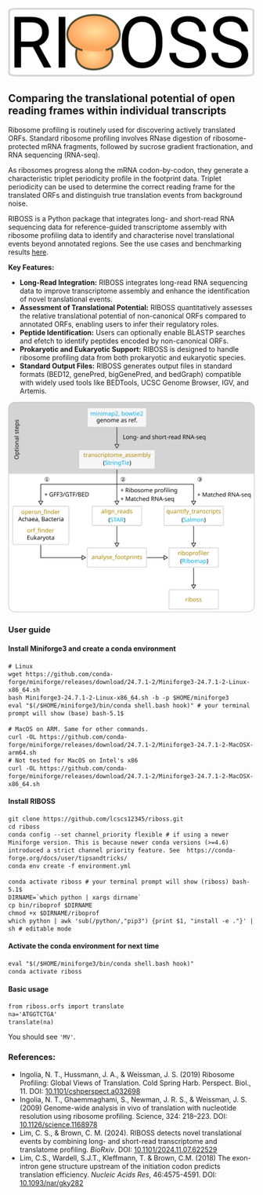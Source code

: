 ![logo](doc/riboss_logo.svg)

## Comparing the translational potential of open reading frames within individual transcripts

Ribosome profiling is routinely used for discovering actively translated ORFs. Standard ribosome profiling involves RNase digestion of ribosome-protected mRNA fragments, followed by sucrose gradient fractionation, and RNA sequencing (RNA-seq).

As ribosomes progress along the mRNA codon-by-codon, they generate a characteristic triplet periodicity profile in the footprint data. Triplet periodicity can be used to determine the correct reading frame for the translated ORFs and distinguish true translation events from background noise.

RIBOSS is a Python package that integrates long- and short-read RNA sequencing data for reference-guided transcriptome assembly with ribosome profiling data to identify and characterise novel translational events beyond annotated regions. See the use cases and benchmarking results [here](https://github.com/lcscs12345/riboss_paper).

**Key Features:**

* **Long-Read Integration:** RIBOSS integrates long-read RNA sequencing data to improve transcriptome assembly and enhance the identification of novel translational events.
* **Assessment of Translational Potential:** RIBOSS quantitatively assesses the relative translational potential of non-canonical ORFs compared to annotated ORFs, enabling users to infer their regulatory roles.
* **Peptide Identification:** Users can optionally enable BLASTP searches and efetch to identify peptides encoded by non-canonical ORFs.
* **Prokaryotic and Eukaryotic Support:** RIBOSS is designed to handle ribosome profiling data from both prokaryotic and eukaryotic species.
* **Standard Output Files:** RIBOSS generates output files in standard formats (BED12, genePred, bigGenePred, and bedGraph) compatible with widely used tools like BEDTools, UCSC Genome Browser, IGV, and Artemis.


![Flow Chart](doc/flow_chart.svg)

### User guide

#### Install Miniforge3 and create a conda environment

```
# Linux
wget https://github.com/conda-forge/miniforge/releases/download/24.7.1-2/Miniforge3-24.7.1-2-Linux-x86_64.sh
bash Miniforge3-24.7.1-2-Linux-x86_64.sh -b -p $HOME/miniforge3
eval "$(/$HOME/miniforge3/bin/conda shell.bash hook)" # your terminal prompt will show (base) bash-5.1$

# MacOS on ARM. Same for other commands.
curl -OL https://github.com/conda-forge/miniforge/releases/download/24.7.1-2/Miniforge3-24.7.1-2-MacOSX-arm64.sh
# Not tested for MacOS on Intel's x86
curl -OL https://github.com/conda-forge/miniforge/releases/download/24.7.1-2/Miniforge3-24.7.1-2-MacOSX-x86_64.sh
```

<!-- conda create -n riboss -y
conda activate riboss
conda install -y \
    -c conda-forge -c bioconda \
    boost-cpp seqan-library=1.4.2 \
    jupyter pandas \
    pysam seaborn matplotlib \
    stringtie=2.2.3 salmon \
    biopython htslib samtools bedtools pyranges minimap2 star tqdm jupyter \
    ucsc-gtftogenepred ucsc-bedtogenepred ucsc-genepredtobed ucsc-bedsort ucsc-bedtobigbed \
    pyfaidx rseqc
conda activate riboss
conda install bioconda::bowtie2 -y
conda env export > environment.yml -->

#### Install RIBOSS

```
git clone https://github.com/lcscs12345/riboss.git
cd riboss
conda config --set channel_priority flexible # if using a newer Miniforge version. This is because newer conda versions (>=4.6) introduced a strict channel priority feature. See  https://conda-forge.org/docs/user/tipsandtricks/
conda env create -f environment.yml

conda activate riboss # your terminal prompt will show (riboss) bash-5.1$
DIRNAME=`which python | xargs dirname`
cp bin/riboprof $DIRNAME
chmod +x $DIRNAME/riboprof
which python | awk 'sub(/python/,"pip3") {print $1, "install -e ."}' | sh # editable mode
```

<!-- pip install git+git://github.com/lcscs12345/riboss.git#egg=riboss -->

#### Activate the conda environment for next time

```
eval "$(/$HOME/miniforge3/bin/conda shell.bash hook)"
conda activate riboss
```

#### Basic usage

```
from riboss.orfs import translate
na='ATGGTCTGA'
translate(na)
```

You should see `'MV'`.

### References:
- Ingolia, N. T., Hussmann, J. A., & Weissman, J. S. (2019) Ribosome Profiling: Global Views of Translation. Cold Spring Harb. Perspect. Biol., 11. DOI: [10.1101/cshperspect.a032698](https://doi.org/10.1101/cshperspect.a032698)
- Ingolia, N. T., Ghaemmaghami, S., Newman, J. R. S., & Weissman, J. S. (2009) Genome-wide analysis in vivo of translation with nucleotide resolution using ribosome profiling. Science, 324: 218–223. DOI: [10.1126/science.1168978](https://doi.org/10.1126/science.1168978)
- Lim, C. S., & Brown, C. M. (2024). RIBOSS detects novel translational events by combining long- and short-read transcriptome and translatome profiling. _BioRxiv_. DOI: [10.1101/2024.11.07.622529](https://doi.org/10.1101/2024.11.07.622529)
- Lim, C.S., Wardell, S.J.T., Kleffmann, T. & Brown, C.M. (2018) The exon-intron gene structure upstream of the initiation codon predicts translation efficiency. _Nucleic Acids Res_, 46:4575-4591. DOI: [10.1093/nar/gky282](https://doi.org/10.1093/nar/gky282)
